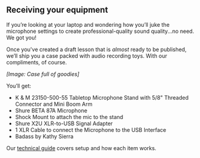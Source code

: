 ## Receiving your equipment
If you’re looking at your laptop and wondering how you’ll juke the microphone settings to create professional-quality sound quality...no need. We got you!

Once you've created a draft lesson that is *almost* ready to be published, we’ll ship you a case packed with audio recording toys. With our compliments, of course.

*[Image: Case full of goodies]*

You’ll get:

- K & M 23150-500-55 Tabletop Microphone Stand with 5/8" Threaded Connector and Mini Boom Arm
- Shure BETA 87A Microphone
- Shock Mount to attach the mic to the stand
- Shure X2U XLR-to-USB Signal Adapter
- 1 XLR Cable to connect the Microphone to the USB Interface
- Badass by Kathy Sierra

Our [technical guide](https://paper.dropbox.com/doc/02-Set-up-your-audio-oyhAegdRyTG7R1IkdNajZ) covers setup and how each item works.

